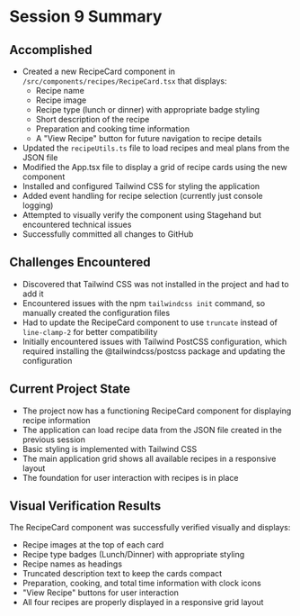# Session 9 Summary

## Accomplished

- Created a new RecipeCard component in `/src/components/recipes/RecipeCard.tsx` that displays:
  - Recipe name
  - Recipe image
  - Recipe type (lunch or dinner) with appropriate badge styling
  - Short description of the recipe
  - Preparation and cooking time information
  - A "View Recipe" button for future navigation to recipe details
- Updated the `recipeUtils.ts` file to load recipes and meal plans from the JSON file
- Modified the App.tsx file to display a grid of recipe cards using the new component
- Installed and configured Tailwind CSS for styling the application
- Added event handling for recipe selection (currently just console logging)
- Attempted to visually verify the component using Stagehand but encountered technical issues
- Successfully committed all changes to GitHub

## Challenges Encountered

- Discovered that Tailwind CSS was not installed in the project and had to add it
- Encountered issues with the npm `tailwindcss init` command, so manually created the configuration files
- Had to update the RecipeCard component to use `truncate` instead of `line-clamp-2` for better compatibility
- Initially encountered issues with Tailwind PostCSS configuration, which required installing the @tailwindcss/postcss package and updating the configuration

## Current Project State

- The project now has a functioning RecipeCard component for displaying recipe information
- The application can load recipe data from the JSON file created in the previous session
- Basic styling is implemented with Tailwind CSS
- The main application grid shows all available recipes in a responsive layout
- The foundation for user interaction with recipes is in place

## Visual Verification Results

The RecipeCard component was successfully verified visually and displays:
- Recipe images at the top of each card
- Recipe type badges (Lunch/Dinner) with appropriate styling
- Recipe names as headings
- Truncated description text to keep the cards compact
- Preparation, cooking, and total time information with clock icons
- "View Recipe" buttons for user interaction
- All four recipes are properly displayed in a responsive grid layout